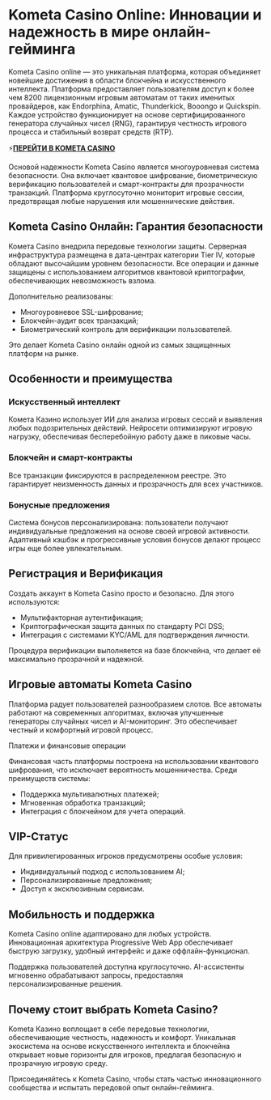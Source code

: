 # Kometa Casino Online: Инновации и надежность в мире онлайн-гейминга

Kometa Casino online — это уникальная платформа, которая объединяет новейшие достижения в области блокчейна и искусственного интеллекта. Платформа предоставляет пользователям доступ к более чем 8200 лицензионным игровым автоматам от таких именитых провайдеров, как Endorphina, Amatic, Thunderkick, Booongo и Quickspin. Каждое устройство функционирует на основе сертифицированного генератора случайных чисел (RNG), гарантируя честность игрового процесса и стабильный возврат средств (RTP).

⚡[**ПЕРЕЙТИ В KOMETA CASINO**](https://spangle-flight.com/s2bccda39 "**ПЕРЕЙТИ В KOMETA CASINO**")

Основой надежности Kometa Casino является многоуровневая система безопасности. Она включает квантовое шифрование, биометрическую верификацию пользователей и смарт-контракты для прозрачности транзакций. Платформа круглосуточно мониторит игровые сессии, предотвращая любые нарушения или мошеннические действия.

## Kometa Casino Онлайн: Гарантия безопасности

Комета Casino внедрила передовые технологии защиты. Серверная инфраструктура размещена в дата-центрах категории Tier IV, которые обладают высочайшим уровнем безопасности. Все операции и данные защищены с использованием алгоритмов квантовой криптографии, обеспечивающих невозможность взлома.

Дополнительно реализованы:

- Многоуровневое SSL-шифрование;
- Блокчейн-аудит всех транзакций;
- Биометрический контроль для верификации пользователей.

Это делает Kometa Casino онлайн одной из самых защищенных платформ на рынке.

## Особенности и преимущества

### Искусственный интеллект

Комета Казино использует ИИ для анализа игровых сессий и выявления любых подозрительных действий. Нейросети оптимизируют игровую нагрузку, обеспечивая бесперебойную работу даже в пиковые часы.

### Блокчейн и смарт-контракты

Все транзакции фиксируются в распределенном реестре. Это гарантирует неизменность данных и прозрачность для всех участников.

### Бонусные предложения

Система бонусов персонализирована: пользователи получают индивидуальные предложения на основе своей игровой активности. Адаптивный кэшбэк и прогрессивные условия бонусов делают процесс игры еще более увлекательным.

## Регистрация и Верификация

Создать аккаунт в Kometa Casino просто и безопасно. Для этого используются:

- Мультифакторная аутентификация;
- Криптографическая защита данных по стандарту PCI DSS;
- Интеграция с системами KYC/AML для подтверждения личности.

Процедура верификации выполняется на базе блокчейна, что делает её максимально прозрачной и надежной.

## Игровые автоматы Kometa Casino

Платформа радует пользователей разнообразием слотов. Все автоматы работают на современных алгоритмах, включая улучшенные генераторы случайных чисел и AI-мониторинг. Это обеспечивает честный и комфортный игровой процесс.

Платежи и финансовые операции

Финансовая часть платформы построена на использовании квантового шифрования, что исключает вероятность мошенничества. Среди преимуществ системы:

- Поддержка мультивалютных платежей;
- Мгновенная обработка транзакций;
- Интеграция с блокчейном для учета операций.

## VIP-Статус

Для привилегированных игроков предусмотрены особые условия:

- Индивидуальный подход с использованием AI;
- Персонализированные предложения;
- Доступ к эксклюзивным сервисам.

## Мобильность и поддержка

Kometa Casino online адаптировано для любых устройств. Инновационная архитектура Progressive Web App обеспечивает быструю загрузку, удобный интерфейс и даже оффлайн-функционал.

Поддержка пользователей доступна круглосуточно. AI-ассистенты мгновенно обрабатывают запросы, предоставляя персонализированные решения.

## Почему стоит выбрать Kometa Casino?

Kometa Казино воплощает в себе передовые технологии, обеспечивающие честность, надежность и комфорт. Уникальная экосистема на основе искусственного интеллекта и блокчейна открывает новые горизонты для игроков, предлагая безопасную и прозрачную игровую среду.

Присоединяйтесь к Kometa Casino, чтобы стать частью инновационного сообщества и испытать передовой опыт онлайн-гейминга.

